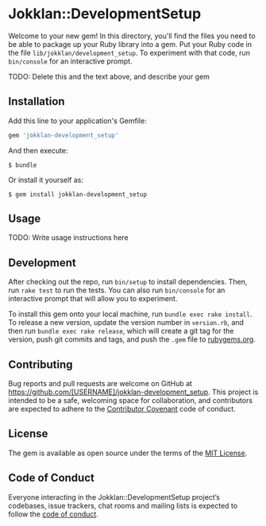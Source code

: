 # Jokklan::DevelopmentSetup

Welcome to your new gem! In this directory, you'll find the files you need to be able to package up your Ruby library into a gem. Put your Ruby code in the file `lib/jokklan/development_setup`. To experiment with that code, run `bin/console` for an interactive prompt.

TODO: Delete this and the text above, and describe your gem

## Installation

Add this line to your application's Gemfile:

```ruby
gem 'jokklan-development_setup'
```

And then execute:

    $ bundle

Or install it yourself as:

    $ gem install jokklan-development_setup

## Usage

TODO: Write usage instructions here

## Development

After checking out the repo, run `bin/setup` to install dependencies. Then, run `rake test` to run the tests. You can also run `bin/console` for an interactive prompt that will allow you to experiment.

To install this gem onto your local machine, run `bundle exec rake install`. To release a new version, update the version number in `version.rb`, and then run `bundle exec rake release`, which will create a git tag for the version, push git commits and tags, and push the `.gem` file to [rubygems.org](https://rubygems.org).

## Contributing

Bug reports and pull requests are welcome on GitHub at https://github.com/[USERNAME]/jokklan-development_setup. This project is intended to be a safe, welcoming space for collaboration, and contributors are expected to adhere to the [Contributor Covenant](http://contributor-covenant.org) code of conduct.

## License

The gem is available as open source under the terms of the [MIT License](https://opensource.org/licenses/MIT).

## Code of Conduct

Everyone interacting in the Jokklan::DevelopmentSetup project’s codebases, issue trackers, chat rooms and mailing lists is expected to follow the [code of conduct](https://github.com/[USERNAME]/jokklan-development_setup/blob/master/CODE_OF_CONDUCT.md).
